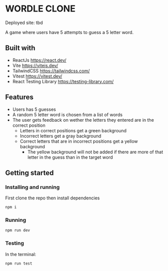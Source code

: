 # WORDLE CLONE

Deployed site: tbd

A game where users have 5 attempts to guess a 5 letter word.

## Built with

- ReactJs https://react.dev/
- Vite https://vitejs.dev/
- TailwindCSS https://tailwindcss.com/
- Vitest https://vitest.dev/
- React Testing Library https://testing-library.com/

## Features

- Users has 5 guesses
- A random 5 letter word is chosen from a list of words
- The user gets feedback on wether the letters they entered are in the correct position
  - Letters in correct positions get a green background
  - Incorrect letters get a gray background
  - Correct letters that are in incorrect positions get a yellow background
    - The yellow background will not be added if there are more of that letter in the guess than in the target word

## Getting started

### Installing and running

First clone the repo then install dependencies

```bash
npm i
```

### Running

```bash
npm run dev
```

### Testing

In the terminal:

```bash
npm run test

```
